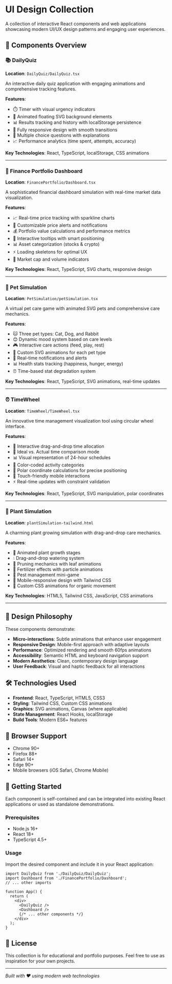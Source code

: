 # UI Design Collection

A collection of interactive React components and web applications showcasing modern UI/UX design patterns and engaging user experiences.

## 🚀 Components Overview

### 📚 DailyQuiz
**Location**: `DailyQuiz/DailyQuiz.tsx`

An interactive daily quiz application with engaging animations and comprehensive tracking features.

**Features**:
- ⏱️ Timer with visual urgency indicators
- 🎨 Animated floating SVG background elements
- 📊 Results tracking and history with localStorage persistence
- 📱 Fully responsive design with smooth transitions
- 🎯 Multiple choice questions with explanations
- 📈 Performance analytics (time spent, attempts, accuracy)

**Key Technologies**: React, TypeScript, localStorage, CSS animations

---

### 💼 Finance Portfolio Dashboard
**Location**: `FinancePortfolio/Dashboard.tsx`

A sophisticated financial dashboard simulation with real-time market data visualization.

**Features**:
- 📈 Real-time price tracking with sparkline charts
- 🔔 Customizable price alerts and notifications
- 💰 Portfolio value calculations and performance metrics
- 🎨 Interactive tooltips with smart positioning
- 📊 Asset categorization (stocks & crypto)
- ⚡ Loading skeletons for optimal UX
- 🎯 Market cap and volume indicators

**Key Technologies**: React, TypeScript, SVG charts, responsive design

---

### 🐾 Pet Simulation
**Location**: `PetSimulation/petSimulation.tsx`

A virtual pet care game with animated SVG pets and comprehensive care mechanics.

**Features**:
- 🐱 Three pet types: Cat, Dog, and Rabbit
- 😊 Dynamic mood system based on care levels
- 🎮 Interactive care actions (feed, play, rest)
- 🎨 Custom SVG animations for each pet type
- 📢 Real-time notifications and alerts
- 📊 Health stats tracking (happiness, hunger, energy)
- ⏰ Time-based stat degradation system

**Key Technologies**: React, TypeScript, SVG animations, real-time updates

---

### ⏰ TimeWheel
**Location**: `TimeWheel/TimeWheel.tsx`

An innovative time management visualization tool using circular wheel interface.

**Features**:
- 🎯 Interactive drag-and-drop time allocation
- 🔄 Ideal vs. Actual time comparison mode
- 📊 Visual representation of 24-hour schedules
- 🎨 Color-coded activity categories
- 📐 Polar coordinate calculations for precise positioning
- 📱 Touch-friendly mobile interactions
- ⚡ Real-time updates with constraint validation

**Key Technologies**: React, TypeScript, SVG manipulation, polar coordinates

---

### 🌱 Plant Simulation
**Location**: `plantSimulation-tailwind.html`

A charming plant growing simulation with drag-and-drop care mechanics.

**Features**:
- 🌿 Animated plant growth stages
- 💧 Drag-and-drop watering system
- 🍃 Pruning mechanics with leaf animations
- 🌟 Fertilizer effects with particle animations
- 🐛 Pest management mini-game
- 📱 Mobile-responsive design with Tailwind CSS
- 🎨 Custom CSS animations for organic movement

**Key Technologies**: HTML5, Tailwind CSS, JavaScript, CSS animations

---

## 🎨 Design Philosophy

These components demonstrate:

- **Micro-interactions**: Subtle animations that enhance user engagement
- **Responsive Design**: Mobile-first approach with adaptive layouts
- **Performance**: Optimized rendering and smooth 60fps animations
- **Accessibility**: Semantic HTML and keyboard navigation support
- **Modern Aesthetics**: Clean, contemporary design language
- **User Feedback**: Visual and haptic feedback for all interactions

## 🛠️ Technologies Used

- **Frontend**: React, TypeScript, HTML5, CSS3
- **Styling**: Tailwind CSS, Custom CSS animations
- **Graphics**: SVG animations, Canvas (where applicable)
- **State Management**: React Hooks, localStorage
- **Build Tools**: Modern ES6+ features

## 📱 Browser Support

- Chrome 90+
- Firefox 88+
- Safari 14+
- Edge 90+
- Mobile browsers (iOS Safari, Chrome Mobile)

## 🚀 Getting Started

Each component is self-contained and can be integrated into existing React applications or used as standalone demonstrations.

### Prerequisites
- Node.js 16+
- React 18+
- TypeScript 4.5+

### Usage
Import the desired component and include it in your React application:

```tsx
import DailyQuiz from './DailyQuiz/DailyQuiz';
import Dashboard from './FinancePortfolio/Dashboard';
// ... other imports

function App() {
  return (
    <div>
      <DailyQuiz />
      <Dashboard />
      {/* ... other components */}
    </div>
  );
}
```

## 📄 License

This collection is for educational and portfolio purposes. Feel free to use as inspiration for your own projects.

---

*Built with ❤️ using modern web technologies*
